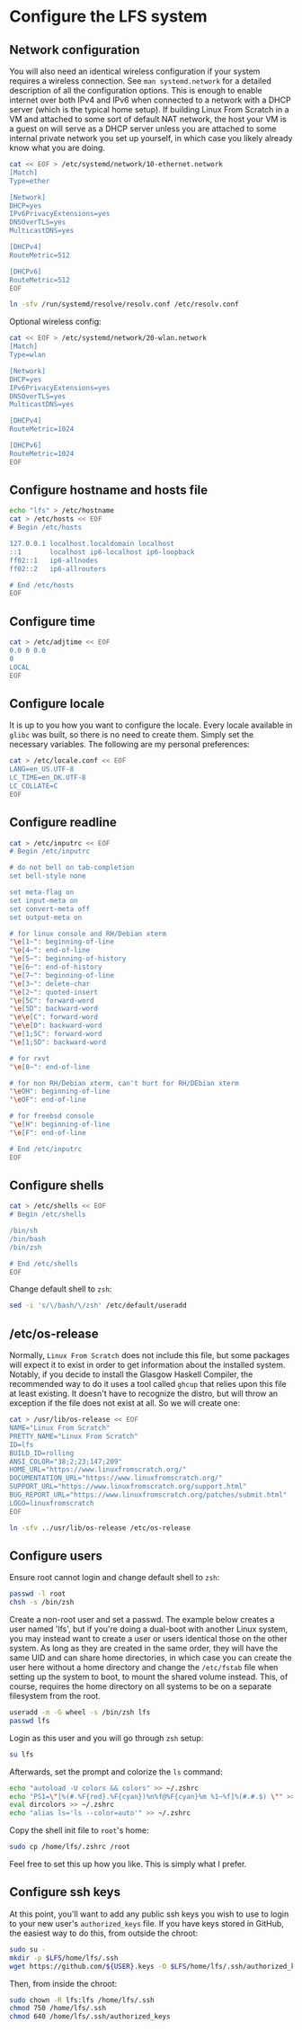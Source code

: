 # Configure the LFS system

## Network configuration

You will also need an identical wireless configuration if your system requires a wireless connection. See `man systemd.network` for a detailed description of all the configuration options. This is enough to enable internet over both IPv4 and IPv6 when connected to a network with a DHCP server (which is the typical home setup). If building Linux From Scratch in a VM and attached to some sort of default NAT network, the host your VM is a guest on will serve as a DHCP server unless you are attached to some internal private network you set up yourself, in which case you likely already know what you are doing.

```sh
cat << EOF > /etc/systemd/network/10-ethernet.network
[Match]
Type=ether

[Network]
DHCP=yes
IPv6PrivacyExtensions=yes
DNSOverTLS=yes
MulticastDNS=yes

[DHCPv4]
RouteMetric=512

[DHCPv6]
RouteMetric=512
EOF

ln -sfv /run/systemd/resolve/resolv.conf /etc/resolv.conf
```

Optional wireless config:

```sh
cat << EOF > /etc/systemd/network/20-wlan.network
[Match]
Type=wlan

[Network]
DHCP=yes
IPv6PrivacyExtensions=yes
DNSOverTLS=yes
MulticastDNS=yes

[DHCPv4]
RouteMetric=1024

[DHCPv6]
RouteMetric=1024
EOF
```

## Configure hostname and hosts file

```sh
echo "lfs" > /etc/hostname
cat > /etc/hosts << EOF
# Begin /etc/hosts

127.0.0.1 localhost.localdomain localhost
::1       localhost ip6-localhost ip6-loopback
ff02::1   ip6-allnodes
ff02::2   ip6-allrouters

# End /etc/hosts
EOF
```

## Configure time

```sh
cat > /etc/adjtime << EOF
0.0 0 0.0
0
LOCAL
EOF
```

## Configure locale

It is up to you how you want to configure the locale. Every locale available in `glibc` was built, so there is no need to create them. Simply set the necessary variables. The following are my personal preferences:

```sh
cat > /etc/locale.conf << EOF
LANG=en_US.UTF-8
LC_TIME=en_DK.UTF-8
LC_COLLATE=C
EOF
```

## Configure readline

```sh
cat > /etc/inputrc << EOF
# Begin /etc/inputrc

# do not bell on tab-completion
set bell-style none

set meta-flag on
set input-meta on
set convert-meta off
set output-meta on

# for linux console and RH/Debian xterm
"\e[1~": beginning-of-line
"\e[4~": end-of-line
"\e[5~": beginning-of-history
"\e[6~": end-of-history
"\e[7~": beginning-of-line
"\e[3~": delete-char
"\e[2~": quoted-insert
"\e[5C": forward-word
"\e[5D": backward-word
"\e\e[C": forward-word
"\e\e[D": backward-word
"\e[1;5C": forward-word
"\e[1;5D": backward-word

# for rxvt
"\e[8~": end-of-line

# for non RH/Debian xterm, can't hurt for RH/DEbian xterm
"\eOH": beginning-of-line
"\eOF": end-of-line

# for freebsd console
"\e[H": beginning-of-line
"\e[F": end-of-line

# End /etc/inputrc
EOF
```

## Configure shells

```sh
cat > /etc/shells << EOF
# Begin /etc/shells

/bin/sh
/bin/bash
/bin/zsh

# End /etc/shells
EOF
```

Change default shell to `zsh`:

```sh
sed -i 's/\/bash/\/zsh' /etc/default/useradd
```

## /etc/os-release

Normally, `Linux From Scratch` does not include this file, but some packages will expect it to exist in order to get information about the installed system. Notably, if you decide to install the Glasgow Haskell Compiler, the recommended way to do it uses a tool called `ghcup` that relies upon this file at least existing. It doesn't have to recognize the distro, but will throw an exception if the file does not exist at all. So we will create one:

```sh
cat > /usr/lib/os-release << EOF
NAME="Linux From Scratch"
PRETTY_NAME="Linux From Scratch"
ID=lfs
BUILD_ID=rolling
ANSI_COLOR="38;2;23;147;209"
HOME_URL="https://www.linuxfromscratch.org/"
DOCUMENTATION_URL="https://www.linuxfromscratch.org/"
SUPPORT_URL="https://www.linuxfromscratch.org/support.html"
BUG_REPORT_URL="https://www.linuxfromscratch.org/patches/submit.html"
LOGO=linuxfromscratch
EOF

ln -sfv ../usr/lib/os-release /etc/os-release
```

## Configure users

Ensure root cannot login and change default shell to `zsh`:

```sh
passwd -l root
chsh -s /bin/zsh
```

Create a non-root user and set a passwd. The example below creates a user named 'lfs', but if you're doing a dual-boot with another Linux system, you may instead want to create a user or users identical those on the other system. As long as they are created in the same order, they will have the same UID and can share home directories, in which case you can create the user here without a home directory and change the `/etc/fstab` file when setting up the system to boot, to mount the shared volume instead. This, of course, requires the home directory on all systems to be on a separate filesystem from the root.

```sh
useradd -m -G wheel -s /bin/zsh lfs
passwd lfs
```

Login as this user and you will go through `zsh` setup:

```sh
su lfs
```

Afterwards, set the prompt and colorize the `ls` command:

```sh
echo "autoload -U colors && colors" >> ~/.zshrc
echo "PS1=\"[%(#.%F{red}.%F{cyan})%n%f@%F{cyan}%m %1~%f]%(#.#.$) \"" >> ~/.zshrc
eval dircolors >> ~/.zshrc
echo "alias ls='ls --color=auto'" >> ~/.zshrc
```

Copy the shell init file to `root`'s home:

```sh
sudo cp /home/lfs/.zshrc /root
```

Feel free to set this up how you like. This is simply what I prefer.

## Configure ssh keys

At this point, you'll want to add any public ssh keys you wish to use to login to your new user's `authorized_keys` file. If you have keys stored in GitHub, the easiest way to do this, from outside the chroot:

```sh
sudo su -
mkdir -p $LFS/home/lfs/.ssh
wget https://github.com/${USER}.keys -O $LFS/home/lfs/.ssh/authorized_keys
```

Then, from inside the chroot:

```sh
sudo chown -R lfs:lfs /home/lfs/.ssh
chmod 750 /home/lfs/.ssh
chmod 640 /home/lfs/.ssh/authorized_keys
```
